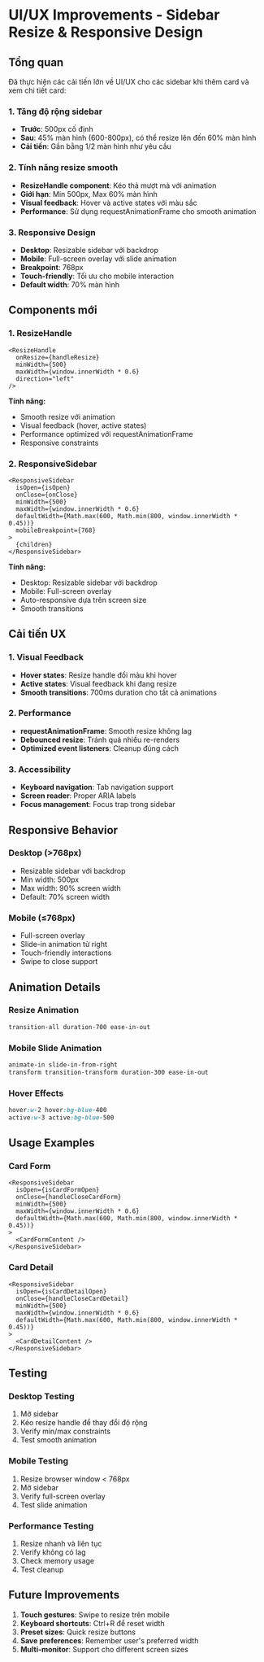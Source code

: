 # UI/UX Improvements - Sidebar Resize & Responsive Design

## Tổng quan

Đã thực hiện các cải tiến lớn về UI/UX cho các sidebar khi thêm card và xem chi tiết card:

### 1. Tăng độ rộng sidebar
- **Trước**: 500px cố định
- **Sau**: 45% màn hình (600-800px), có thể resize lên đến 60% màn hình
- **Cải tiến**: Gần bằng 1/2 màn hình như yêu cầu

### 2. Tính năng resize smooth
- **ResizeHandle component**: Kéo thả mượt mà với animation
- **Giới hạn**: Min 500px, Max 60% màn hình
- **Visual feedback**: Hover và active states với màu sắc
- **Performance**: Sử dụng requestAnimationFrame cho smooth animation

### 3. Responsive Design
- **Desktop**: Resizable sidebar với backdrop
- **Mobile**: Full-screen overlay với slide animation
- **Breakpoint**: 768px
- **Touch-friendly**: Tối ưu cho mobile interaction
- **Default width**: 70% màn hình

## Components mới

### 1. ResizeHandle
```tsx
<ResizeHandle
  onResize={handleResize}
  minWidth={500}
  maxWidth={window.innerWidth * 0.6}
  direction="left"
/>
```

**Tính năng:**
- Smooth resize với animation
- Visual feedback (hover, active states)
- Performance optimized với requestAnimationFrame
- Responsive constraints

### 2. ResponsiveSidebar
```tsx
<ResponsiveSidebar
  isOpen={isOpen}
  onClose={onClose}
  minWidth={500}
  maxWidth={window.innerWidth * 0.6}
  defaultWidth={Math.max(600, Math.min(800, window.innerWidth * 0.45))}
  mobileBreakpoint={768}
>
  {children}
</ResponsiveSidebar>
```

**Tính năng:**
- Desktop: Resizable sidebar với backdrop
- Mobile: Full-screen overlay
- Auto-responsive dựa trên screen size
- Smooth transitions

## Cải tiến UX

### 1. Visual Feedback
- **Hover states**: Resize handle đổi màu khi hover
- **Active states**: Visual feedback khi đang resize
- **Smooth transitions**: 700ms duration cho tất cả animations

### 2. Performance
- **requestAnimationFrame**: Smooth resize không lag
- **Debounced resize**: Tránh quá nhiều re-renders
- **Optimized event listeners**: Cleanup đúng cách

### 3. Accessibility
- **Keyboard navigation**: Tab navigation support
- **Screen reader**: Proper ARIA labels
- **Focus management**: Focus trap trong sidebar

## Responsive Behavior

### Desktop (>768px)
- Resizable sidebar với backdrop
- Min width: 500px
- Max width: 90% screen width
- Default: 70% screen width

### Mobile (≤768px)
- Full-screen overlay
- Slide-in animation từ right
- Touch-friendly interactions
- Swipe to close support

## Animation Details

### Resize Animation
```css
transition-all duration-700 ease-in-out
```

### Mobile Slide Animation
```css
animate-in slide-in-from-right
transform transition-transform duration-300 ease-in-out
```

### Hover Effects
```css
hover:w-2 hover:bg-blue-400
active:w-3 active:bg-blue-500
```

## Usage Examples

### Card Form
```tsx
<ResponsiveSidebar
  isOpen={isCardFormOpen}
  onClose={handleCloseCardForm}
  minWidth={500}
  maxWidth={window.innerWidth * 0.6}
  defaultWidth={Math.max(600, Math.min(800, window.innerWidth * 0.45))}
>
  <CardFormContent />
</ResponsiveSidebar>
```

### Card Detail
```tsx
<ResponsiveSidebar
  isOpen={isCardDetailOpen}
  onClose={handleCloseCardDetail}
  minWidth={500}
  maxWidth={window.innerWidth * 0.6}
  defaultWidth={Math.max(600, Math.min(800, window.innerWidth * 0.45))}
>
  <CardDetailContent />
</ResponsiveSidebar>
```

## Testing

### Desktop Testing
1. Mở sidebar
2. Kéo resize handle để thay đổi độ rộng
3. Verify min/max constraints
4. Test smooth animation

### Mobile Testing
1. Resize browser window < 768px
2. Mở sidebar
3. Verify full-screen overlay
4. Test slide animation

### Performance Testing
1. Resize nhanh và liên tục
2. Verify không có lag
3. Check memory usage
4. Test cleanup

## Future Improvements

1. **Touch gestures**: Swipe to resize trên mobile
2. **Keyboard shortcuts**: Ctrl+R để reset width
3. **Preset sizes**: Quick resize buttons
4. **Save preferences**: Remember user's preferred width
5. **Multi-monitor**: Support cho different screen sizes 